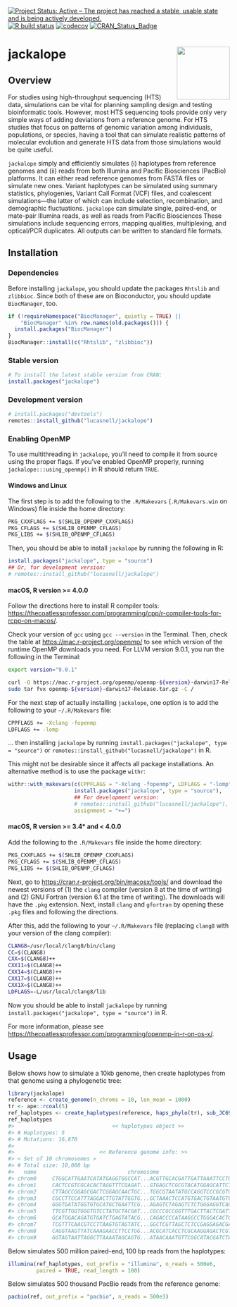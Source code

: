 
<!-- README.md is generated from README.Rmd. Please edit that file -->

[![Project Status: Active – The project has reached a stable, usable
state and is being actively
developed.](https://www.repostatus.org/badges/latest/active.svg)](https://www.repostatus.org/#active)
[![R build
status](https://github.com/lucasnell/jackalope/workflows/R-CMD-check/badge.svg)](https://github.com/lucasnell/jackalope/actions)
[![codecov](https://codecov.io/gh/lucasnell/jackalope/branch/master/graph/badge.svg)](https://app.codecov.io/gh/lucasnell/jackalope)
[![CRAN_Status_Badge](https://www.r-pkg.org/badges/version/jackalope)](https://cran.r-project.org/package=jackalope)

# jackalope <img src="man/figures/logo.png" align="right" alt="" width="120" />

## Overview

For studies using high-throughput sequencing (HTS) data, simulations can
be vital for planning sampling design and testing bioinformatic tools.
However, most HTS sequencing tools provide only very simple ways of
adding deviations from a reference genome. For HTS studies that focus on
patterns of genomic variation among individuals, populations, or
species, having a tool that can simulate realistic patterns of molecular
evolution and generate HTS data from those simulations would be quite
useful.

`jackalope` simply and efficiently simulates (i) haplotypes from
reference genomes and (ii) reads from both Illumina and Pacific
Biosciences (PacBio) platforms. It can either read reference genomes
from FASTA files or simulate new ones. Variant haplotypes can be
simulated using summary statistics, phylogenies, Variant Call Format
(VCF) files, and coalescent simulations—the latter of which can include
selection, recombination, and demographic fluctuations. `jackalope` can
simulate single, paired-end, or mate-pair Illumina reads, as well as
reads from Pacific Biosciences These simulations include sequencing
errors, mapping qualities, multiplexing, and optical/PCR duplicates. All
outputs can be written to standard file formats.

## Installation

### Dependencies

Before installing `jackalope`, you should update the packages `Rhtslib`
and `zlibbioc`. Since both of these are on Bioconductor, you should
update `BiocManager`, too.

``` r
if (!requireNamespace("BiocManager", quietly = TRUE) ||
    "BiocManager" %in% row.names(old.packages())) {
  install.packages("BiocManager")
}
BiocManager::install(c("Rhtslib", "zlibbioc"))
```

### Stable version

``` r
# To install the latest stable version from CRAN:
install.packages("jackalope")
```

### Development version

``` r
# install.packages("devtools")
remotes::install_github("lucasnell/jackalope")
```

### Enabling OpenMP

To use multithreading in `jackalope`, you’ll need to compile it from
source using the proper flags. If you’ve enabled OpenMP properly,
running `jackalope:::using_openmp()` in R should return `TRUE`.

#### Windows and Linux

The first step is to add the following to the `.R/Makevars`
(`.R/Makevars.win` on Windows) file inside the home directory:

``` bash
PKG_CXXFLAGS += $(SHLIB_OPENMP_CXXFLAGS)
PKG_CFLAGS += $(SHLIB_OPENMP_CFLAGS)
PKG_LIBS += $(SHLIB_OPENMP_CFLAGS)
```

Then, you should be able to install `jackalope` by running the following
in R:

``` r
install.packages("jackalope", type = "source")
## Or, for development version:
# remotes::install_github("lucasnell/jackalope")
```

#### macOS, R version \>= 4.0.0

Follow the directions here to install R compiler tools:
<https://thecoatlessprofessor.com/programming/cpp/r-compiler-tools-for-rcpp-on-macos/>.

Check your version of `gcc` using `gcc --version` in the Terminal. Then,
check the table at <https://mac.r-project.org/openmp/> to see which
version of the runtime OpenMP downloads you need. For LLVM version
9.0.1, you run the following in the Terminal:

``` bash
export version="9.0.1"

curl -O https://mac.r-project.org/openmp/openmp-${version}-darwin17-Release.tar.gz
sudo tar fvx openmp-${version}-darwin17-Release.tar.gz -C /
```

For the next step of actually installing `jackalope`, one option is to
add the following to your `~/.R/Makevars` file:

``` bash
CPPFLAGS += -Xclang -fopenmp
LDFLAGS += -lomp
```

… then installing `jackalope` by running
`install.packages("jackalope", type = "source")` or
`remotes::install_github("lucasnell/jackalope")` in R.

This might not be desirable since it affects all package installations.
An alternative method is to use the package `withr`:

``` r
withr::with_makevars(c(CPPFLAGS = "-Xclang -fopenmp", LDFLAGS = "-lomp"), 
                     install.packages("jackalope", type = "source"),
                     ## For development version:
                     # remotes::install_github("lucasnell/jackalope"),
                     assignment = "+=")
```

#### macOS, R version \>= 3.4\* and \< 4.0.0

Add the following to the `.R/Makevars` file inside the home directory:

``` bash
PKG_CXXFLAGS += $(SHLIB_OPENMP_CXXFLAGS)
PKG_CFLAGS += $(SHLIB_OPENMP_CFLAGS)
PKG_LIBS += $(SHLIB_OPENMP_CFLAGS)
```

Next, go to <https://cran.r-project.org/bin/macosx/tools/> and download
the newest versions of (1) the `clang` compiler (version 8 at the time
of writing) and (2) GNU Fortran (version 6.1 at the time of writing).
The downloads will have the `.pkg` extension. Next, install `clang` and
`gfortran` by opening these `.pkg` files and following the directions.

After this, add the following to your `~/.R/Makevars` file (replacing
`clang8` with your version of the clang compiler):

``` bash
CLANG8=/usr/local/clang8/bin/clang
CC=$(CLANG8)
CXX=$(CLANG8)++
CXX11=$(CLANG8)++
CXX14=$(CLANG8)++
CXX17=$(CLANG8)++
CXX1X=$(CLANG8)++
LDFLAGS=-L/usr/local/clang8/lib
```

Now you should be able to install `jackalope` by running
`install.packages("jackalope", type = "source")` in R.

For more information, please see
<https://thecoatlessprofessor.com/programming/openmp-in-r-on-os-x/>.

## Usage

Below shows how to simulate a 10kb genome, then create haplotypes from
that genome using a phylogenetic tree:

``` r
library(jackalope)
reference <- create_genome(n_chroms = 10, len_mean = 1000)
tr <- ape::rcoal(5)
ref_haplotypes <- create_haplotypes(reference, haps_phylo(tr), sub_JC69(0.1))
ref_haplotypes
#>                               << haplotypes object >>
#> # Haplotypes: 5
#> # Mutations: 16,870
#> 
#>                           << Reference genome info: >>
#> < Set of 10 chromosomes >
#> # Total size: 10,000 bp
#>   name                             chromosome                             length
#> chrom0     CTGGCATTGAATCATATGAGGTGGCCAT...ACGTTGCACGATTGATTAAATTCCTGAA      1000
#> chrom1     CACTCCGTCGCACACTAGGTTTCGAGAT...GTGAGCTCGCGTACATGGAGCATTCTGT      1000
#> chrom2     CTTAGCCGGAGCGACTCGGAGCAACTGC...TGGCGTAATATGCCAGGTCCCGCGTGGC      1000
#> chrom3     CGCCTTCCATTTAGGACTTGTATTGGTG...GCTAAACTCCATGTGACTGTAATGTCAG      1000
#> chrom4     GGGTGATATGGTGTGCATGCTGAATTCG...AGAGTCTAGAGTCTCTGGGAGGTCAGGT      1000
#> chrom5     TTCGTTGGTGGGTGTCCTATGCTACGAT...CGCCCGCCGGTTTGACTTACTCGATTGG      1000
#> chrom6     GCATGGACAGATGTGATCTGAGTATACG...CAGACCCCATAAGGCCTGGGACACTGTG      1000
#> chrom7     TCGTTTCAACGTCCTTAAGTGTAGTATC...GGCTCGTTAGCTCTCCGAGGAGACGAGG      1000
#> chrom8     CAGGTAAGTTATCAAAGAACCTTCCTGG...ACGCATCACCTCGCAAGGAGACTCGTTA      1000
#> chrom9     GGTAGTAATTAGGCTTAAAATAGCAGTG...ATAACAAATGTTCGGCATACGATCTACG      1000
```

Below simulates 500 million paired-end, 100 bp reads from the
haplotypes:

``` r
illumina(ref_haplotypes, out_prefix = "illumina", n_reads = 500e6,
         paired = TRUE, read_length = 100)
```

Below simulates 500 thousand PacBio reads from the reference genome:

``` r
pacbio(ref, out_prefix = "pacbio", n_reads = 500e3)
```
